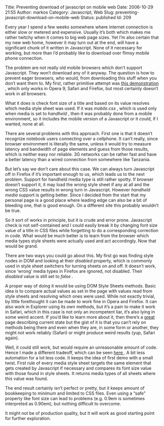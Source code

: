 Title: Preventing download of javascript on mobile web
Date: 2006-10-29 21:55
Author: markos
Category: Javascript, Web
Slug: preventing-javascript-download-on-mobile-web
Status: published
Id: 209

<div>
 <p>
  Every year I spend a few weeks somewhere where internet connection is either slow or metered and expensive. Usually it’s both which makes me rather twitchy when it comes to big web page sizes. Yet I’m also certain that my new web home, however it may turn out at the end, will have a significant chunk of it written in Javascript. None of it necessary for working, but more than I’d probably like to download over flimsy mobile phone connection.
 </p>
 <p>
  The problem are not really old mobile browsers which don’t support Javascript. They won’t download any of it anyway. The question is how to prevent eager browsers, who would, from downloading this stuff when you don’t want them to. My first, rather primitive attempt was
  <a href="http://markos.gaivo.net/examples/envcheck/index.html" title="Demo of javascript ondemand loading depending on media">
   this demonstration
  </a>
  , which only works in Opera 9, Safari and Firefox, but most certainly doesn’t work in all browsers.
 </p>
 <p>
  What it does is check font size of a title and based on its value resolves which media style sheet was used. If it was
  <em>
   mobile.css
  </em>
  , which is used only when media is set to
  <em>
   handheld
  </em>
  , then it was probably done from a mobile environment, so it includes the mobile version of a Javascript or it could, if I wanted, none at all.
 </p>
 <p>
  There are several problems with this approach. First one is that it doesn’t recognize notebook users connecting over a  cellphone. It can’t really, since browser environment is literally the same, unless it would try to measure latency and bandwidth of page elements and guess from those results, which is neither easy nor reliable. 3G networks can be rather fast and have a better latency than a wired connection from somewhere like Tanzania.
 </p>
 <p>
  But let’s say we don’t care about this case. We can always turn Javascript off in Firefox if it’s important enough to us, which leads us to the next problem. Support for handheld media type is still rather spotty. If browser doesn’t support it, it may load the wrong style sheet if any at all and the wrong CSS value results in wrong turn in Javascript. However
  <em>
   handheld media
  </em>
  support is getting better. Since I decided from the start that my personal page is a good place where leading edge can also be a bit of bleeding one, that is good enough. On a different site this probably wouldn’t be true.
 </p>
 <p>
  So it sort of works in principle, but it is crude and error prone. Javascript check is not self-contained and I could easily break it by changing font size value of a title in CSS files while forgetting to do a corresponding correction in code. What would be much better is to learn from the browser which media types style sheets were actually used and act accordingly. Now that would be grand.
 </p>
 <p>
  There are two ways you could go about this. My first go was finding style nodes in DOM and looking at their
  <em>
   disabled
  </em>
  property, which is commonly used in style sheet switchers for turning sheets on and off. It doesn’t work, since ‘wrong’ media types in Firefox are ignored, not disabled. Their
  <em>
   disabled
  </em>
  value is still set to
  <em>
   false
  </em>
  .
 </p>
 <p>
  A proper way of doing it would be using DOM Style Sheets methods. Basic idea is to compare actual values as set in the page with values read from style sheets and resolving which ones were used. While not exactly trivial, by little forethought it can be made to work fine in Opera and Firefox. It can also work in Explorer using its own methods, but it’s a pain to make it  work in Safari, which in this case is not only an incompetent liar, it’s also lying in some weird accent. If you’d like to learn more about it, then there’s a
  <a href="http://www.howtocreate.co.uk/tutorials/javascript/domstylesheets" title="Problems with DOM Style Sheets use">
   great
  </a>
  page describing current state but the gist of it is that you can’t rely on methods being there and even when they are, in some form or another, they might not work reliably (Safari) or might produce weird results (yup, Safari again).
 </p>
 <p>
  Well, it could still work, but would require an unreasonable amount of code. Hence I made a different tradeoff, which can be seen
  <a href="http://markos.gaivo.net/examples/envcheck/index2.html" title="Second attempt">
   here
  </a>
  . A bit less automation for a lot less code. It keeps the idea of first demo with a small twist. First rule of every media style sheet targets the same element that gets created by Javascript if necessary and compares its font size value with those found in style sheets. It returns media types of all sheets where this value was found.
 </p>
 <p>
  The end result certainly isn’t perfect or pretty, but it keeps amount of bookkeeping to minimum and limited to CSS files. Even using a “safe” property like font size can lead to problems (e.g. 0.9em is sometimes interpreted as 0.90em), but nothing difficult to overcome.
 </p>
 <p>
  It might not be of production quality, but it will work as good starting point for further exploration.
 </p>
</div>
